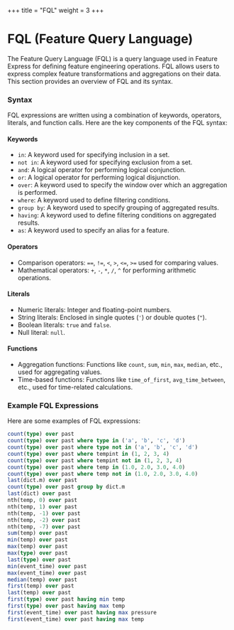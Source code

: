 +++
title = "FQL"
weight = 3
+++

# FQL (Feature Query Language)

The Feature Query Language (FQL) is a query language used in Feature Express for defining feature engineering operations. FQL allows users to express complex feature transformations and aggregations on their data. This section provides an overview of FQL and its syntax.

### Syntax

FQL expressions are written using a combination of keywords, operators, literals, and function calls. Here are the key components of the FQL syntax:

#### Keywords

- `in`: A keyword used for specifying inclusion in a set.
- `not in`: A keyword used for specifying exclusion from a set.
- `and`: A logical operator for performing logical conjunction.
- `or`: A logical operator for performing logical disjunction.
- `over`: A keyword used to specify the window over which an aggregation is performed.
- `where`: A keyword used to define filtering conditions.
- `group by`: A keyword used to specify grouping of aggregated results.
- `having`: A keyword used to define filtering conditions on aggregated results.
- `as`: A keyword used to specify an alias for a feature.

#### Operators

- Comparison operators: `==`, `!=`, `<`, `>`, `<=`, `>=` used for comparing values.
- Mathematical operators: `+`, `-`, `*`, `/`, `^` for performing arithmetic operations.

#### Literals

- Numeric literals: Integer and floating-point numbers.
- String literals: Enclosed in single quotes (`'`) or double quotes (`"`).
- Boolean literals: `true` and `false`.
- Null literal: `null`.

#### Functions

- Aggregation functions: Functions like `count`, `sum`, `min`, `max`, `median`, etc., used for aggregating values.
- Time-based functions: Functions like `time_of_first`, `avg_time_between`, etc., used for time-related calculations.

### Example FQL Expressions

Here are some examples of FQL expressions:

```sql
count(type) over past
count(type) over past where type in ('a', 'b', 'c', 'd')
count(type) over past where type not in ('a', 'b', 'c', 'd')
count(type) over past where tempint in (1, 2, 3, 4)
count(type) over past where tempint not in (1, 2, 3, 4)
count(type) over past where temp in (1.0, 2.0, 3.0, 4.0)
count(type) over past where temp not in (1.0, 2.0, 3.0, 4.0)
last(dict.m) over past
count(type) over past group by dict.m
last(dict) over past
nth(temp, 0) over past
nth(temp, 1) over past
nth(temp, -1) over past
nth(temp, -2) over past
nth(temp, -7) over past
sum(temp) over past
min(temp) over past
max(temp) over past
max(type) over past
last(type) over past
min(event_time) over past
max(event_time) over past
median(temp) over past
first(temp) over past
last(temp) over past
first(type) over past having min temp
first(type) over past having max temp
first(event_time) over past having max pressure
first(event_time) over past having max temp
```